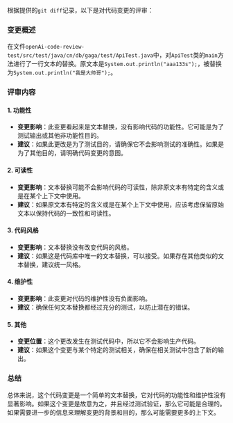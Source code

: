 根据提供的`git diff`记录，以下是对代码变更的评审：

### 变更概述
在文件`openAi-code-review-test/src/test/java/cn/db/gaga/test/ApiTest.java`中，对`ApiTest`类的`main`方法进行了一行文本的替换。原文本是`System.out.println("aaa133s");`，被替换为`System.out.println("我是大帅哥");`。

### 评审内容

#### 1. 功能性
- **变更影响**：此变更看起来是文本替换，没有影响代码的功能性。它可能是为了测试输出或其他非功能性目的。
- **建议**：如果此更改是为了测试目的，请确保它不会影响测试的准确性。如果是为了其他目的，请明确代码变更的意图。

#### 2. 可读性
- **变更影响**：文本替换可能不会影响代码的可读性，除非原文本有特定的含义或是在某个上下文中使用。
- **建议**：如果原文本有特定的含义或是在某个上下文中使用，应该考虑保留原始文本以保持代码的一致性和可读性。

#### 3. 代码风格
- **变更影响**：文本替换没有改变代码的风格。
- **建议**：如果这是代码库中唯一的文本替换，可以接受。如果存在其他类似的文本替换，建议统一风格。

#### 4. 维护性
- **变更影响**：此变更对代码的维护性没有负面影响。
- **建议**：确保任何文本替换都经过充分的测试，以防止潜在的错误。

#### 5. 其他
- **变更位置**：这个更改发生在测试代码中，所以它不会影响生产代码。
- **建议**：如果这个变更与某个特定的测试相关，确保在相关测试中包含了新的输出。

### 总结
总体来说，这个代码变更是一个简单的文本替换，它对代码的功能性和维护性没有显著影响。如果这个变更是故意为之，并且经过测试验证，那么它可能是合理的。如果需要进一步的信息来理解变更的背景和目的，那么可能需要更多的上下文。